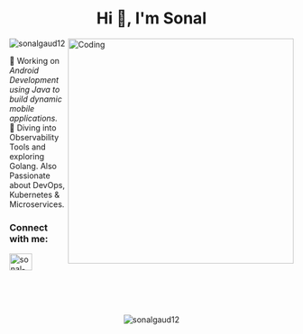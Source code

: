 <h1 align="center">Hi 👋, I'm Sonal</h1>

<!-- Coding GIF aligned right -->
<img align="right" alt="Coding" width="400" src="https://cdn.dribbble.com/users/2704414/screenshots/7466903/media/b08ab576316bd4582fef189f471cd9e5.gif">

<!-- Profile Views Badge -->
<p align="left">
  <img src="https://komarev.com/ghpvc/?username=sonalgaud12&label=Profile%20views&color=0e75b6&style=flat" alt="sonalgaud12" />
</p>

<!-- About You -->
🔹 Working on *Android Development using Java to build dynamic mobile applications.*<br>
🔹 Diving into Observability Tools and exploring Golang. Also Passionate about DevOps, Kubernetes & Microservices. 

<!-- Connect with me -->
<h3 align="left">Connect with me:</h3>
<p align="left">
  <a href="https://linkedin.com/in/sonal-gaud/" target="blank">
    <img align="center" src="https://raw.githubusercontent.com/rahuldkjain/github-profile-readme-generator/master/src/images/icons/Social/linked-in-alt.svg" alt="sonal-gaud/" height="30" width="40" />
  </a>
</p>

<!-- Little space -->
<br><br><br>

<!-- GitHub Stats Card BELOW the GIF and text -->
<p align="center">
  <img src="https://github-readme-stats.vercel.app/api?username=sonalgaud12&show_icons=true&locale=en" alt="sonalgaud12" />
</p>
